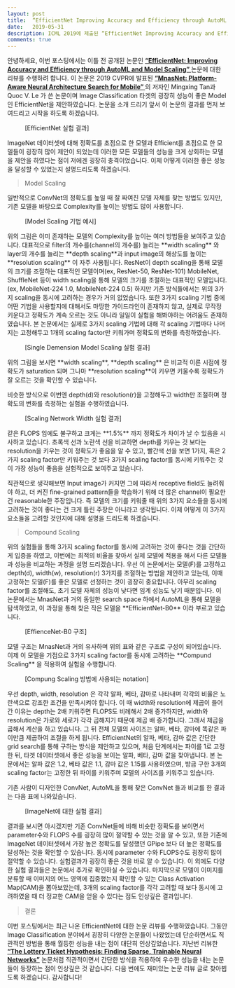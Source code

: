 ```yaml
---
layout: post
title:  “EfficientNet Improving Accuracy and Efficiency through AutoML and Model Scaling 리뷰”
date:   2019-05-31
description: ICML 2019에 제출된 “EfficientNet Improving Accuracy and Efficiency through AutoML and Model Scaling” 논문에 대한 리뷰를 수행하였습니다.
comments: true
---
```


안녕하세요, 이번 포스팅에서는 이틀 전 공개된 논문인 
 <a href="https://arxiv.org/pdf/1905.11946.pdf" target="_blank"><b> “EfficientNet: Improving Accuracy and Efficiency through AutoML and Model Scaling” </b></a> 
논문에 대한 리뷰를 수행하려 합니다. 이 논문은 2019 CVPR에 발표된 
<a href="https://arxiv.org/pdf/1807.11626.pdf" target="_blank"><b> “MnasNet: Platform-Aware Neural Architecture Search for Mobile” </b></a>
의 저자인 Mingxing Tan과 Quoc V. Le 가 쓴 논문이며 Image Classification 타겟의 굉장히 성능이 좋은 Model인 EfficientNet을 제안하였습니다. 논문을 소개 드리기 앞서 이 논문의 결과를 먼저 보여드리고 시작을 하도록 하겠습니다.
<figure>
	<img src="{{ '/assets/img/efficientnet/1.PNG' | prepend: site.baseurl }}" alt=""> 
	<figcaption> [EfficientNet 실험 결과] </figcaption>
</figure> 
ImageNet 데이터셋에 대해 정확도를 초점으로 한 모델과 Efficient를 초점으로 한 모델들이 굉장히 많이 제안이 되었는데 이러한 모든 모델들의 성능을 크게 상회하는 모델을 제안을 하였다는 점이 저에겐 굉장히 충격이었습니다. 이제 어떻게 이러한 좋은 성능을 달성할 수 있었는지 설명드리도록 하겠습니다. 

<blockquote> Model Scaling </blockquote>

일반적으로 ConvNet의 정확도를 높일 때 잘 짜여진 모델 자체를 찾는 방법도 있지만, 기존 모델을 바탕으로 Complexity를 높이는 방법도 많이 사용합니다. 
<figure>
	<img src="{{ '/assets/img/efficientnet/2.PNG' | prepend: site.baseurl }}" alt=""> 
	<figcaption> [Model Scaling 기법 예시] </figcaption>
</figure> 
위의 그림은 이미 존재하는 모델의 Complexity를 높이는 여러 방법들을 보여주고 있습니다. 대표적으로 filter의 개수를(channel의 개수를) 늘리는 **width scaling** 와 layer의 개수를 늘리는 **depth scaling**과 input image의 해상도를 높이는 **resolution scaling** 이 자주 사용됩니다. ResNet이 depth scaling을 통해 모델의 크기를 조절하는 대표적인 모델이며(ex, ResNet-50, ResNet-101) MobileNet, ShuffleNet 등이 width scaling을 통해 모델의 크기를 조절하는 대표적인 모델입니다. (ex, MobileNet-224 1.0, MobileNet-224 0.5) 하지만 기존 방식들에서는 위의 3가지 scaling을 동시에 고려하는 경우가 거의 없었습니다. 
또한 3가지 scaling 기법 중에 어떤 기법을 사용할지에 대해서도 마땅한 가이드라인이 존재하지 않고, 실제로 무작정 키운다고 정확도가 계속 오르는 것도 아니라 일일이 실험을 해봐야하는 어려움도 존재하였습니다. 본 논문에서는 실제로 3가지 scaling 기법에 대해 각 scaling 기법마다 나머지는 고정해두고 1개의 scaling factor만 키워가며 정확도의 변화를 측정하였습니다. 

<figure>
	<img src="{{ '/assets/img/efficientnet/3.PNG' | prepend: site.baseurl }}" alt=""> 
	<figcaption> [Single Demension Model Scaling 실험 결과] </figcaption>
</figure> 
위의 그림을 보시면 **width scaling**, **depth scaling** 은 비교적 이른 시점에 정확도가 saturation 되며 그나마 **resolution scaling**이 키우면 키울수록 정확도가 잘 오르는 것을 확인할 수 있습니다. 

비슷한 방식으로 이번엔 depth(d)와 resolution(r)을 고정해두고 width만 조절하며 정확도의 변화를 측정하는 실험을 수행하였습니다. 
<figure>
	<img src="{{ '/assets/img/efficientnet/4.PNG' | prepend: site.baseurl }}" alt=""> 
	<figcaption> [Scaling Network Width 실험 결과] </figcaption>
</figure> 
같은 FLOPS 임에도 불구하고 크게는 **1.5%** 까지 정확도가 차이가 날 수 있음을 시사하고 있습니다. 초록색 선과 노란색 선을 비교하면 depth를 키우는 것 보다는 resolution을 키우는 것이 정확도가 좋음을 알 수 있고, 빨간색 선을 보면 1가지, 혹은 2가지 scaling factor만 키워주는 것 보다 3가지 scaling factor를 동시에 키워주는 것이 가장 성능이 좋음을 실험적으로 보여주고 있습니다.

직관적으로 생각해보면 Input image가 커지면 그에 따라서 receptive field도 늘려줘야 하고, 더 커진 fine-grained pattern들을 학습하기 위해 더 많은 channel이 필요한 건 reasonable한 주장입니다. 즉 모델의 크기를 키워줄 때 위의 3가지 요소들을 동시에 고려하는 것이 좋다는 건 크게 틀린 주장은 아니라고 생각됩니다. 이제 어떻게 이 3가지 요소들을 고려할 것인지에 대해 설명을 드리도록 하겠습니다.

<blockquote> Compound Scaling </blockquote>
위의 실험들을 통해 3가지 scaling factor를 동시에 고려하는 것이 좋다는 것을 간단하게 입증을 하였고, 이번에는 최적의 비율을 찾아서 실제 모델에 적용을 해서 다른 모델들과 성능을 비교하는 과정을 설명 드리겠습니다.
우선 이 논문에서는 모델(F)를 고정하고 depth(d), width(w), resolution(r) 3가지를 조절하는 방법을 제안하고 있는데, 이때 고정하는 모델(F)를 좋은 모델로 선정하는 것이 굉장히 중요합니다. 아무리 scaling factor를 조절해도, 초기 모델 자체의 성능이 낮다면 임계 성능도 낮기 때문입니다. 이 논문에서는 MnasNet과 거의 동일한 search space 하에서 AutoML을 통해 모델을 탐색하였고, 이 과정을 통해 찾은 작은 모델을 **EfficientNet-B0** 이라 부르고 있습니다. 
<figure>
	<img src="{{ '/assets/img/efficientnet/5.PNG' | prepend: site.baseurl }}" alt=""> 
	<figcaption> [EffienceNet-B0 구조] </figcaption>
</figure> 
모델 구조는 MnasNet과 거의 유사하며 위의 표와 같은 구조로 구성이 되어있습니다. 이제 이 모델을 기점으로 3가지 scaling factor를 동시에 고려하는 **Compund Scaling** 을 적용하여 실험을 수행합니다.
<figure>
	<img src="{{ '/assets/img/efficientnet/6.PNG' | prepend: site.baseurl }}" alt=""> 
	<figcaption> [Compung Scaling 방법에 사용되는 notation] </figcaption>
</figure> 
우선 depth, width, resolution 은 각각 알파, 베타, 감마로 나타내며 각각의 비율은 노란색으로 강조한 조건을 만족시켜야 합니다. 이 때 width와 resolution에 제곱이 들어간 이유는 depth는 2배 키워주면 FLOPS도 비례해서 2배 증가하지만, width와 resolution은 가로와 세로가 각각 곱해지기 때문에 제곱 배 증가합니다. 그래서 제곱을 곱해서 계산을 하고 있습니다. 그 뒤 전체 모델의 사이즈는 알파, 베타, 감마에 똑같은 파이만큼 제곱하여 조절을 하게 됩니다. 
EfficientNet의 알파, 베타, 감마 값은 간단한 grid search를 통해 구하는 방식을 제안하고 있으며, 처음 단계에서는 파이를 1로 고정한 뒤, 타겟 데이터셋에서 좋은 성능을 보이는 알파, 베타, 감마 값을 찾아냅니다. 본 논문에서는 알파 값은 1.2, 베타 값은 1.1, 감마 값은 1.15를 사용하였으며, 방금 구한 3개의 scaling factor는 고정한 뒤 파이를 키워주며 모델의 사이즈를 키워주고 있습니다. 

기존 사람이 디자인한 ConvNet, AutoML을 통해 찾은 ConvNet 들과 비교를 한 결과는 다음 표에 나와있습니다.
<figure>
	<img src="{{ '/assets/img/efficientnet/7.PNG' | prepend: site.baseurl }}" alt=""> 
	<figcaption> [ImageNet에 대한 실험 결과] </figcaption>
</figure> 
결과를 보시면 아시겠지만 기존 ConvNet들에 비해 비슷한 정확도를 보이면서 parameter수와 FLOPS 수를 굉장히 많이 절약할 수 있는 것을 알 수 있고, 또한 기존에 ImageNet 데이터셋에서 가장 높은 정확도를 달성했던 GPipe 보다 더 높은 정확도를 달성하는 것을 확인할 수 있습니다. 동시에 parameter 수와 FLOPS수도 굉장히 많이 절약할 수 있습니다. 실험결과가 굉장히 좋은 것을 바로 알 수 있습니다. 이 외에도 다양한 실험 결과들은 논문에서 추가로 확인하실 수 있습니다.
마지막으로 모델이 이미지를 분류할 때 이미지의 어느 영역에 집중했는지 확인할 수 있는 Class Activation Map(CAM)을 뽑아보았는데, 3개의 scaling factor를 각각 고려할 때 보다 동시에 고려하였을 때 더 정교한 CAM을 얻을 수 있다는 점도 인상깊은 결과입니다. 

<blockquote> 결론 </blockquote>
이번 포스팅에서는 최근 나온 EfficientNet에 대한 논문 리뷰를 수행하였습니다. 그동안 Image Classification 분야에서 굉장히 다양한 논문들이 나왔었는데 단순하면서도 직관적인 방법을 통해 월등한 성능을 내는 점이 대단히 인상깊었습니다. 지난번 리뷰한 
<a href="https://hoya012.github.io/blog/ICLR-2019-best-paper-review/" target="_blank"><b> “The Lottery Ticket Hypothesis: Finding Sparse, Trainable Neural Networks”</b></a> 
논문처럼 직관적이면서 간단한 방식을 적용하여 우수한 성능을 내는 논문들이 등장하는 점이 인상깊은 것 같습니다. 다음 번에도 재미있는 논문 리뷰 글로 찾아뵙도록 하겠습니다. 감사합니다!
